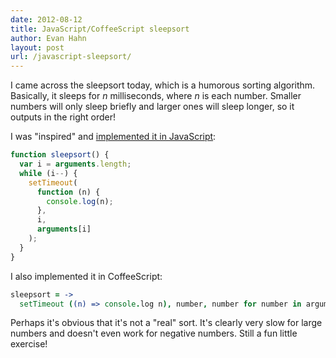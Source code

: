 ```yaml
---
date: 2012-08-12
title: JavaScript/CoffeeScript sleepsort
author: Evan Hahn
layout: post
url: /javascript-sleepsort/
---
```


I came across the sleepsort today, which is a humorous sorting algorithm. Basically, it sleeps for _n_ milliseconds, where _n_ is each number. Smaller numbers will only sleep briefly and larger ones will sleep longer, so it outputs in the right order!

I was "inspired" and [implemented it in JavaScript](https://gist.github.com/3330517):

```javascript
function sleepsort() {
  var i = arguments.length;
  while (i--) {
    setTimeout(
      function (n) {
        console.log(n);
      },
      i,
      arguments[i]
    );
  }
}
```

I also implemented it in CoffeeScript:

```coffeescript
sleepsort = ->
  setTimeout ((n) => console.log n), number, number for number in arguments
```

Perhaps it's obvious that it's not a "real" sort. It's clearly very slow for large numbers and doesn't even work for negative numbers. Still a fun little exercise!
